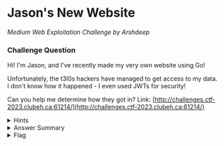 # Jason's New Website

<i>Medium Web Exploitation Challenge by Arshdeep</i>

### Challenge Question

Hi! I'm Jason, and I've recently made my very own website using Go!

Unfortunately, the t3l0s hackers have managed to get access to my data.  
I don't know how it happened - I even used JWTs for security!

Can you help me determine how they got in?
Link: [http://challenges.ctf-2023.clubeh.ca:61214/](http://challenges.ctf-2023.clubeh.ca:61214/)

<details> 
  <summary>Hints</summary>
  <ol>
   <li>So many people can edit Wikipedia, I wonder how they keep track of the changes.</li>
  </ol>
</details>

<details> 
  <summary>Answer Summary</summary>
  <ol>
   <li>Read server.go, in the login method (handler for POST /login route), there is a function named checkHeaders, it checks for various custom headers and appends different properties to the response body based on the input value of the header. There is a custom header named `X-Env` which allows users to lookup for environment variable values.</li>
   <li>Make a POST request to route /login, with `X-Env` value as `SECRET`, which returns the JSON Web Token signing secret for the cookie.</li>
    &emsp;sh curl -X POST -H 'X-Env: SECRET' <url>/login
    <li>With the secret for JWT, go to [jwt.io](https://jwt.io), set the payload as:</li>
    &emsp;json { "isAdmin": true }<br>
    &emsp;and the secret as the secret you got from step 2.
    <li>Copy the encoded token, go to your browser, and for the challenge website, add the cookie named `token`, and the value is the encoded token copied from step 3. Refresh the web page and you should see the flag there. It can similarly achieved using the following curl command.</li>
    &emsp;sh curl -H 'Cookie: token=<token>' <url>
   </ol>

&emsp;`NOTE`: There is also a 32 characters password `3f*So0gmedVPRsoDD!kxx7fCfjfNkn*FW`, which can be used to login directly, the program file contains the bcrypt hash of the password.<br>
&emsp;It is almost impossible to get the password using password cracking from the hash, therefore the hash is hard coded in the program itself.
</details>

<details> 
  <summary>Flag</summary>
  &emsp;<b>clubeh{1_4h0ugh4_jw45_w3r3_mag1c_2b7887ce}</b>
</details>
